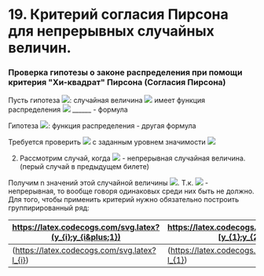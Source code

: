 # 19. Критерий согласия Пирсона для непрерывных случайных величин.

### Проверка гипотезы о законе распределения при помощи критерия "Хи-квадрат" Пирсона (Согласия Пирсона)

Пусть гипотеза ![](https://latex.codecogs.com/svg.latex?H_{0}): случайная величина ![](https://latex.codecogs.com/svg.latex?\xi) имеет функция распределения ![](https://latex.codecogs.com/svg.latex?F_{\xi}(x)=) ______ - формула

Гипотеза ![](https://latex.codecogs.com/svg.latex?H_{1}): функция распределения - другая формула

Требуется проверить ![](https://latex.codecogs.com/svg.latex?H_{0}) с заданным уровнем значимости 
![](https://latex.codecogs.com/svg.latex?\alpha)

2) Рассмотрим случай, когда ![](https://latex.codecogs.com/svg.latex?\xi) - непрерывная случайная величина. (перый случай в предыдущем билете)

Получим n значений этой случайной величины ![](https://latex.codecogs.com/svg.latex?x_{1},x_{2},...,x_{n}). Т.к. ![](https://latex.codecogs.com/svg.latex?\xi) - непрерывная, то вообще говоря одинаковых среди них быть не должно. Для того, чтобы применить критерий нужно обязательно построить группирированный ряд:

| https://latex.codecogs.com/svg.latex?(y_{i};y_{i&plus;1})  | https://latex.codecogs.com/svg.latex?[y_{1};y_{2})  |  https://latex.codecogs.com/svg.latex?[y_{2};y_{3}) | ...  |  https://latex.codecogs.com/svg.latex?(y_{k};y_{k&plus;1}) |
|---|---|---|---|---|
| (https://latex.codecogs.com/svg.latex?l_{i})  |  (https://latex.codecogs.com/svg.latex?l_{1}) | (https://latex.codecogs.com/svg.latex?l_{2})  | ...  |  (https://latex.codecogs.com/svg.latex?l_{k}) |

